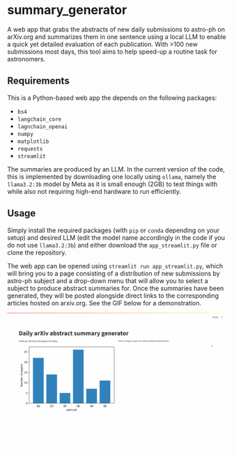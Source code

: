 # summary_generator
A web app that grabs the abstracts of new daily submissions to astro-ph on arXiv.org and summarizes them in one sentence using a local LLM to enable a quick yet detailed evaluation of each publication. With >100 new submissions most days, this tool aims to help speed-up a routine task for astronomers. 

## Requirements
This is a Python-based web app the depends on the following packages:
* `bs4`
* `langchain_core`
* `lagnchain_openai`
* `numpy`
* `matplotlib`
* `requests`
* `streamlit`

The summaries are produced by an LLM. In the current version of the code, this is implemented by downloading one locally using `ollama`, namely the `llama3.2:3b` model by Meta as it is small enough (2GB) to test things with while also not requiring high-end hardware to run efficiently. 

## Usage
Simply install the required packages (with `pip` or `conda` depending on your setup) and desired LLM (edit the model name accordingly in the code if you do not use `llama3.2:3b`) and either download the `app_streamlit.py` file or clone the repository. 

The web app can be opened using `streamlit run app_streamlit.py`, which will bring you to a page consisting of a distribution of new submissions by astro-ph subject and a drop-down menu that will allow you to select a subject to produce abstract summaries for. Once the summaries have been generated, they will be posted alongside direct links to the corresponding articles hosted on arxiv.org. See the GIF below for a demonstration.

![animation](animation.gif)
